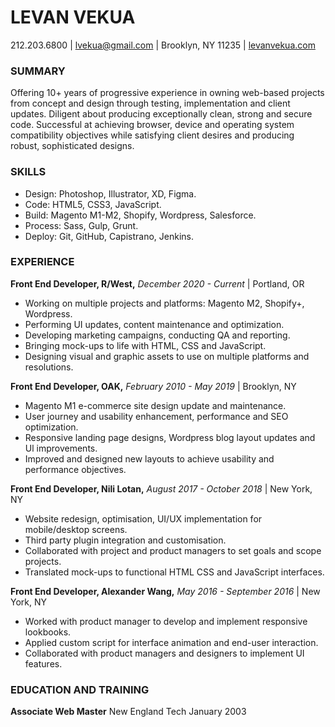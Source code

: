 # LEVAN VEKUA

212.203.6800 | lvekua@gmail.com | Brooklyn, NY 11235 | [levanvekua.com](https://levanvekua.com)

### SUMMARY
Offering 10+ years of progressive experience in owning web-based projects from concept and design through testing, implementation and client updates. 
Diligent about producing exceptionally clean, strong and secure code. 
Successful at achieving browser, device and operating system compatibility objectives
while satisfying client desires and producing robust, sophisticated designs.

### SKILLS
- Design: Photoshop, Illustrator, XD, Figma.
- Code: HTML5, CSS3, JavaScript.
- Build: Magento M1-M2, Shopify, Wordpress, Salesforce.
- Process: Sass, Gulp, Grunt.
- Deploy: Git, GitHub, Capistrano, Jenkins.

### EXPERIENCE
**Front End Developer, R/West,** *December 2020 - Current* | Portland, OR
- Working on multiple projects and platforms: Magento M2, Shopify+, Wordpress.
- Performing UI updates, content maintenance and optimization.
- Developing marketing campaigns, conducting QA and reporting.
- Bringing mock-ups to life with HTML, CSS and JavaScript.
- Designing visual and graphic assets to use on multiple platforms and resolutions.

**Front End Developer, OAK,** *February 2010 - May 2019* | Brooklyn, NY
- Magento M1 e-commerce site design update and maintenance.
- User journey and usability enhancement, performance and SEO optimization.
- Responsive landing page designs, Wordpress blog layout updates and Ul improvements.
- Improved and designed new layouts to achieve usability and performance objectives.

**Front End Developer, Nili Lotan,** *August 2017 - October 2018* | New York, NY
- Website redesign, optimisation, UI/UX implementation for mobile/desktop screens.
- Third party plugin integration and customisation.
- Collaborated with project and product managers to set goals and scope projects.
- Translated mock-ups to functional HTML CSS and JavaScript interfaces.

**Front End Developer, Alexander Wang,** *May 2016 - September 2016* | New York, NY
- Worked with product manager to develop and implement responsive lookbooks.
- Applied custom script for interface animation and end-user interaction.
- Collaborated with product managers and designers to implement UI features.

### EDUCATION AND TRAINING
**Associate Web Master**
New England Tech January 2003